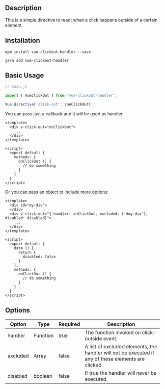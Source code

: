 ## Description

This is a simple directive to react when a click happens outside of a certain element.

## Installation

```
npm install vue-clickout-handler --save
```

```
yarn add vue-clickout-handler
```

## Basic Usage

```js
// main.js

import { VueClickOut } from 'vue-clickout-handler';

Vue.directive('click-out', VueClickOut)
```

You can pass just a callback and it will be used as handler

```vue
<template>
  <div v-click-out="onClickOut">
    ...
  </div>
</template>

<script>
  export default {
    methods: {
      onClickOut () {
        // do something
      }
    }
  }
</script>
```

Or you can pass an object to include more options:

```vue
<template>
  <div id="my-div">
  </div>
  <div v-click-out="{ handler: onClickOut, excluded: ['#my-div'], disabled: disabled}">
    ...
  </div>
</template>

<script>
  export default {
    data () {
      return {
        disabled: false
      }
    },
    methods: {
      onClickOut () {
        // do something
      }
    }
  }
</script>
```

## Options

<table class="options">
    <thead>
        <tr>
            <th>Option</th>
            <th>Type</th>
            <th>Required</th>
            <th>Description</th>
        </tr>
    </thead>
    <tbody>
        <tr>
            <td>handler</td>
            <td>Function</td>
            <td>true</td>
            <td>The function invoked on click-outside event.</td>
        </tr>
        <tr>
            <td>excluded</td>
            <td>Array</td>
            <td>false</td>
            <td>A list of excluded elements, the handler will not be executed if any of these elements are clicked.</td>
        </tr>
        <tr>
            <td>disabled</td>
            <td>boolean</td>
            <td>false</td>
            <td>If true the handler will never be executed.</td>
        </tr>
    </tbody>
</table>
